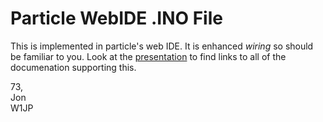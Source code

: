 # Particle WebIDE .INO File
This is implemented in particle's web IDE. It is enhanced _wiring_ so should be familiar to you. Look at the [presentation](http://bit.ly/3xQbWuH) to find links to all of the documenation supporting this.

73,<br>
Jon<br>
W1JP
